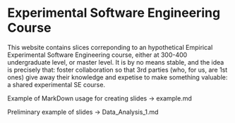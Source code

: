 # Experimental Software Engineering Course

This website contains slices correponding to an hypothetical Empirical Experimental Software Engineering course, either at 300-400 undergraduate level, or master level. It is by no means stable, and the idea is precisely that: foster collaboration so that 3rd parties (who, for us, are 1st ones) give away their knowledge and expetise to make something valuable: a shared experimental SE course.

Example of MarkDown usage for creating slides -> example.md

Preliminary example of slides -> Data_Analysis_1.md





